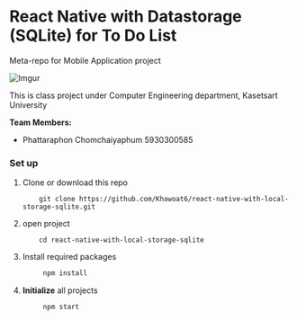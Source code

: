 # React Native with Datastorage (SQLite) for To Do List 

Meta-repo for Mobile Application project 

![Imgur](https://imgur.com/MPLQYzL.png)

This is class project under Computer Engineering department, Kasetsart University

**Team Members:**
- Phattaraphon Chomchaiyaphum 5930300585


### Set up

1. Clone or download this repo
    ``` 
        git clone https://github.com/Khawoat6/react-native-with-local-storage-sqlite.git
    ```
2. open project 
    ```
        cd react-native-with-local-storage-sqlite
    ```
3. Install required packages 
   ```bash
        npm install
   ```
4. **Initialize** all projects
   ```bash
        npm start
   ```